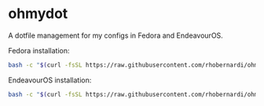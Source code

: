 # ohmydot
A dotfile management for my configs in Fedora and EndeavourOS.

Fedora installation:
```bash
bash -c "$(curl -fsSL https://raw.githubusercontent.com/rhobernardi/ohmydot/main/Fedora40/install.sh)"
```

EndeavourOS installation:
```bash
bash -c "$(curl -fsSL https://raw.githubusercontent.com/rhobernardi/ohmydot/main/EndeavourOS/install.sh)"
```
